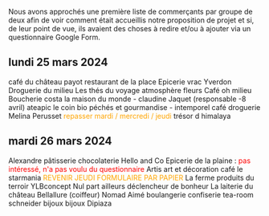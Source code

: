 Nous avons approchés une première liste de commerçants par groupe de deux afin de voir comment était accueillis notre proposition de projet et si, de leur point de vue, ils avaient des choses à redire et/ou à ajouter via un questionnaire Google Form. 
## lundi 25 mars 2024
café du château
payot
restaurant de la place
Epicerie vrac Yverdon
Droguerie du milieu
Les thés du voyage
atmosphère fleurs
Café oh milieu
Boucherie costa 
la maison du monde - claudine Jaquet (responsable -8 avril)
ateapic
le coin bio
péchés et gourmandise - intemporel café
droguerie Melina Perusset  <span style="color:orange">repasser mardi / mercredi / jeudi</span>
trésor d himalaya

## mardi 26 mars 2024
Alexandre pâtisserie chocolaterie
Hello and Co
Epicerie de la plaine : <span style="color:red">pas intéressé, n'a pas voulu du questionnaire</span>
Artis art et décoration
café le starmania <span style="color:orange">REVENIR JEUDI FORMULAIRE PAR PAPIER</span>
La ferme  produits du terroir
YLBconcept
Nul part ailleurs déclencheur de bonheur
La laiterie du château
Bellallure (coiffeur)
Nomad
Aimé boulangerie
confiserie tea-room schneider
bijoux bijoux 
Dipiaza